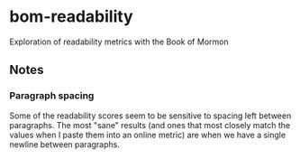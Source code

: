 # bom-readability
Exploration of readability metrics with the Book of Mormon

## Notes

### Paragraph spacing

Some of the readability scores seem to be sensitive to spacing left between
paragraphs.  The most "sane" results (and ones that most closely match the
values when I paste them into an online metric) are when we have a single
newline between paragraphs.
